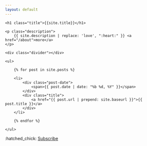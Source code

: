 ```yaml
---
layout: default
---
```


<section>

	<h1 class="title">{{site.title}}</h1>

	<p class="description">
		{{ site.description | replace: 'love', ":heart:" }} <a href="/about">more</a>
	</p>

	<div class="divider"></div>

</section>


<section>

	<ul>

		{% for post in site.posts %}

		<li>
			<div class="post-date">
				<span>{{ post.date | date: "%b %d, %Y" }}</span>
			</div>
			<div class="title">
				<a href="{{ post.url | prepend: site.baseurl }}">{{ post.title }}</a>
			</div>
		</li>

		{% endfor %}

	</ul>
</section>


<div class="action">
    <div class="block">
        :hatched_chick:
		<a href="{{site.mailchimp.subscribe}}">Subscribe</a>
	</div>
</div>
